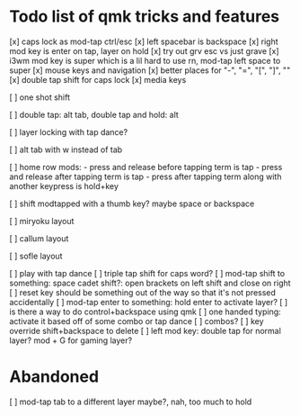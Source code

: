 # Todo list of qmk tricks and features
[x] caps lock as mod-tap ctrl/esc
[x] left spacebar is backspace
[x] right mod key is enter on tap, layer on hold
[x] try out grv esc vs just grave
[x] i3wm mod key is super which is a lil hard to use rn, mod-tap left space to super
[x] mouse keys and navigation
[x] better places for "-", "=", "[", "]", "\"
[x] double tap shift for caps lock
[x] media keys

[ ] one shot shift

[ ] double tap: alt tab, double tap and hold: alt

[ ] layer locking with tap dance?

[ ] alt tab with w instead of tab

[ ] home row mods: 
    - press and release before tapping term is tap
    - press and release after tapping term is tap
    - press after tapping term along with another keypress is hold+key

[ ] shift modtapped with a thumb key? maybe space or backspace

[ ] miryoku layout

[ ] callum layout

[ ] sofle layout

[ ] play with tap dance
[ ] triple tap shift for caps word?
[ ] mod-tap shift to something: space cadet shift?: open brackets on left shift and close on right
[ ] reset key should be something out of the way so that it's not pressed accidentally
[ ] mod-tap enter to something: hold enter to activate layer?
[ ] is there a way to do control+backspace using qmk
[ ] one handed typing: activate it based off of some combo or tap dance
[ ] combos?
[ ] key override shift+backspace to delete
[ ] left mod key: double tap for normal layer? mod + G for gaming layer?

# Abandoned
[ ] mod-tap tab to a different layer maybe?, nah, too much to hold
